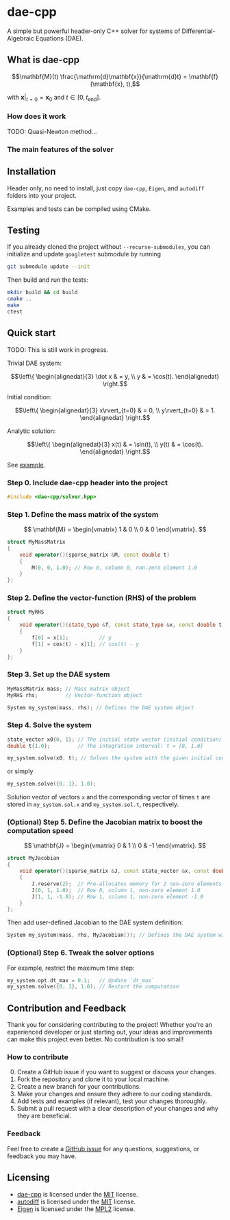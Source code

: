# dae-cpp

A simple but powerful header-only C++ solver for systems of Differential-Algebraic Equations (DAE).

## What is dae-cpp

$$\mathbf{M}(t) \frac{\mathrm{d}\mathbf{x}}{\mathrm{d}t} = \mathbf{f}(\mathbf{x}, t),$$

with $`\mathbf{x}\rvert_{t=0} = \mathbf{x}_0`$ and $`t \in [0, t_\mathrm{end}]`$.

### How does it work

TODO: Quasi-Newton method...

### The main features of the solver

## Installation

Header only, no need to install, just copy `dae-cpp`, `Eigen`, and `autodiff` folders into your project.

Examples and tests can be compiled using CMake.

## Testing

If you already cloned the project without `--recurse-submodules`, you can initialize and update `googletest` submodule by running

```bash
git submodule update --init
```

Then build and run the tests:

```bash
mkdir build && cd build
cmake ..
make
ctest
```

## Quick start

TODO: This is still work in progress.

Trivial DAE system:

```math
\left\{
    \begin{alignedat}{3}
        \dot x & = y, \\
        y & = \cos(t).
    \end{alignedat}
\right.
```

Initial condition:

```math
\left\{
    \begin{alignedat}{3}
        x\rvert_{t=0} & = 0, \\
        y\rvert_{t=0} & = 1.
    \end{alignedat}
\right.
```

Analytic solution:

```math
\left\{
    \begin{alignedat}{3}
        x(t) & = \sin(t), \\
        y(t) & = \cos(t).
    \end{alignedat}
\right.
```

 See [example](https://github.com/dae-cpp/dae-cpp/blob/master/examples/quick_start/quick_start.cpp).

### Step 0. Include dae-cpp header into the project

```cpp
#include <dae-cpp/solver.hpp>
```

### Step 1. Define the mass matrix of the system

$$
\mathbf{M} =
\begin{vmatrix}
1 & 0 \\
0 & 0
\end{vmatrix}.
$$

```cpp
struct MyMassMatrix
{
    void operator()(sparse_matrix &M, const double t)
    {
        M(0, 0, 1.0); // Row 0, column 0, non-zero element 1.0
    }
};
```

### Step 2. Define the vector-function (RHS) of the problem

```cpp
struct MyRHS
{
    void operator()(state_type &f, const state_type &x, const double t)
    {
        f[0] = x[1];          // y
        f[1] = cos(t) - x[1]; // cos(t) - y
    }
};
```

### Step 3. Set up the DAE system

```cpp
MyMassMatrix mass; // Mass matrix object
MyRHS rhs;         // Vector-function object

System my_system(mass, rhs); // Defines the DAE system object
```

### Step 4. Solve the system

```cpp
state_vector x0{0, 1}; // The initial state vector (initial condition)
double t{1.0};         // The integration interval: t = [0, 1.0]

my_system.solve(x0, t); // Solves the system with the given initial condition `x0` and time `t`
```

or simply

```cpp
my_system.solve({0, 1}, 1.0);
```

Solution vector of vectors `x` and the corresponding vector of times `t` are stored in `my_system.sol.x` and `my_system.sol.t`, respectively.

### (Optional) Step 5. Define the Jacobian matrix to boost the computation speed

$$
\mathbf{J} =
\begin{vmatrix}
0 & 1 \\
0 & -1
\end{vmatrix}.
$$

```cpp
struct MyJacobian
{
    void operator()(sparse_matrix &J, const state_vector &x, const double t)
    {
        J.reserve(2);  // Pre-allocates memory for 2 non-zero elements (optional)
        J(0, 1, 1.0);  // Row 0, column 1, non-zero element 1.0
        J(1, 1, -1.0); // Row 1, column 1, non-zero element -1.0
    }
};
```

Then add user-defined Jacobian to the DAE system definition:

```cpp
System my_system(mass, rhs, MyJacobian()); // Defines the DAE system with Jacobian
```

### (Optional) Step 6. Tweak the solver options

For example, restrict the maximum time step:

```cpp
my_system.opt.dt_max = 0.1;   // Update `dt_max`
my_system.solve({0, 1}, 1.0); // Restart the computation
```

## Contribution and Feedback

Thank you for considering contributing to the project! Whether you're an experienced developer or just starting out, your ideas and improvements can make this project even better. No contribution is too small!

### How to contribute

0. Create a GitHub issue if you want to suggest or discuss your changes.
1. Fork the repository and clone it to your local machine.
2. Create a new branch for your contributions.
3. Make your changes and ensure they adhere to our coding standards.
4. Add tests and examples (if relevant), test your changes thoroughly.
5. Submit a pull request with a clear description of your changes and why they are beneficial.

### Feedback

Feel free to create a [GitHub issue](https://github.com/dae-cpp/dae-cpp/issues) for any questions, suggestions, or feedback you may have.

## Licensing

- [dae-cpp](https://github.com/dae-cpp/dae-cpp) is licensed under the [MIT](https://github.com/dae-cpp/dae-cpp/blob/master/LICENSE) license.
- [autodiff](https://github.com/autodiff/autodiff) is licensed under the [MIT](https://github.com/autodiff/autodiff/blob/main/LICENSE) license.
- [Eigen](https://eigen.tuxfamily.org/) is licensed under the [MPL2](https://www.mozilla.org/en-US/MPL/2.0/) license.
